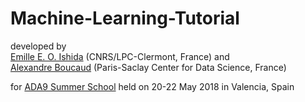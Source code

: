 # Machine-Learning-Tutorial
developed by  
[Emille E. O. Ishida](www.emilleishida.com) (CNRS/LPC-Clermont, France) and  
[Alexandre Boucaud](https://www.linkedin.com/in/aboucaud/?locale=en_US) (Paris-Saclay Center for Data Science, France)  

for [ADA9 Summer School](http://ada.cosmostat.org/) held on 20-22 May 2018 in Valencia, Spain  


